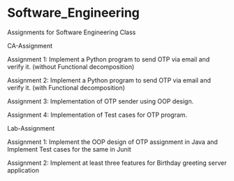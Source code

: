 # Software_Engineering

Assignments for Software Engineering Class



CA-Assignment

Assignment 1: Implement a Python program to send OTP via email and verify it. (without Functional decomposition)

Assignment 2: Implement a Python program to send OTP via email and verify it. (with Functional decomposition)

Assignment 3: Implementation of OTP sender using OOP design.

Assignment 4: Implementation of Test cases for OTP program.




Lab-Assignment

Assignment 1: Implement the OOP design of OTP assignment in Java and Implement Test cases for the same in Junit

Assignment 2: Implement at least three features for Birthday greeting server application
